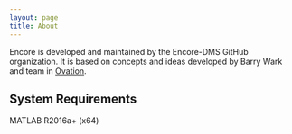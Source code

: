 ```yaml
---
layout: page
title: About
---
```


Encore is developed and maintained by the Encore-DMS GitHub organization. It is based on concepts and ideas developed by Barry Wark and team in [Ovation](https://www.ovation.io).

## System Requirements
MATLAB R2016a+ (x64)  
